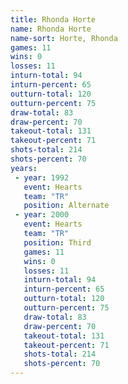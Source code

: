 ```yaml
---
title: Rhonda Horte
name: Rhonda Horte
name-sort: Horte, Rhonda
games: 11
wins: 0
losses: 11
inturn-total: 94
inturn-percent: 65
outturn-total: 120
outturn-percent: 75
draw-total: 83
draw-percent: 70
takeout-total: 131
takeout-percent: 71
shots-total: 214
shots-percent: 70
years:
 - year: 1992
   event: Hearts
   team: "TR"
   position: Alternate
 - year: 2000
   event: Hearts
   team: "TR"
   position: Third
   games: 11
   wins: 0
   losses: 11
   inturn-total: 94
   inturn-percent: 65
   outturn-total: 120
   outturn-percent: 75
   draw-total: 83
   draw-percent: 70
   takeout-total: 131
   takeout-percent: 71
   shots-total: 214
   shots-percent: 70
---
```

